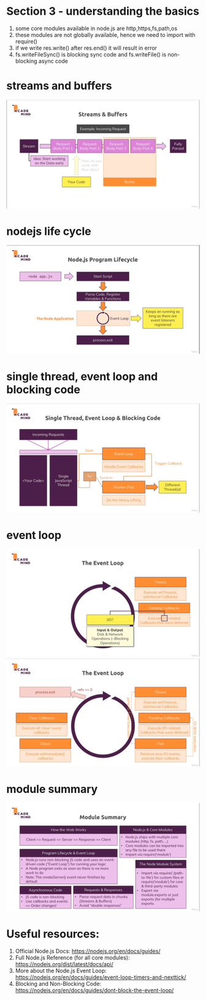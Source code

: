 # Section 3 - understanding the basics

1. some core modules available in node.js are http,https,fs,path,os
2. these modules are not globally available, hence we need to import with require()
3. if we write res.write() after res.end() it will result in error
4. fs.writeFileSync() is blocking sync code and fs.writeFile() is non-blocking async code

# streams and buffers
![Alt text](streams-and-buffers.png)

# nodejs life cycle
![Alt text](nodejs-life-cycle.png)

# single thread, event loop and blocking code
![Alt text](execution-cycle.png)

# event loop
![Alt text](IO-operations.png)
![Alt text](event-loop.png)

# module summary
![Alt text](module-summary.png)

# Useful resources:
1. Official Node.js Docs: https://nodejs.org/en/docs/guides/
2. Full Node.js Reference (for all core modules): https://nodejs.org/dist/latest/docs/api/
3. More about the Node.js Event Loop: https://nodejs.org/en/docs/guides/event-loop-timers-and-nexttick/
4. Blocking and Non-Blocking Code: https://nodejs.org/en/docs/guides/dont-block-the-event-loop/
